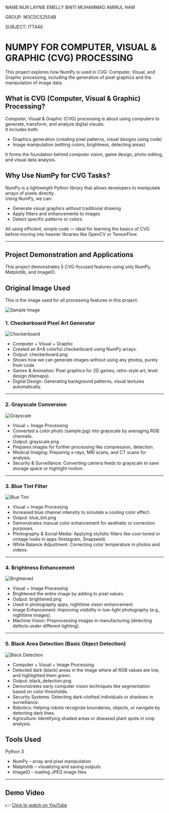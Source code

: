 
NAME:NUR LAYNIE EMELLY BINTI MUHAMMAD AMIRUL HAW

GROUP: M3CDCS2554B

SUBJECT: ITT440

# NUMPY FOR COMPUTER, VISUAL & GRAPHIC (CVG) PROCESSING
This project explores how NumPy is used in CVG: Computer, Visual, and Graphic processing, including the generation of pixel graphics and the manipulation of image data.

## What is CVG (Computer, Visual & Graphic) Processing?


Computer, Visual & Graphic (CVG) processing is about using computers to generate, transform, and analyze digital visuals.  
It includes both:
- Graphics generation (creating pixel patterns, visual designs using code)
- Image manipulation (editing colors, brightness, detecting areas)

It forms the foundation behind computer vision, game design, photo editing, and visual data analysis.

## Why Use NumPy for CVG Tasks?
NumPy is a lightweight Python library that allows developers to manipulate arrays of pixels directly.  
Using NumPy, we can:
- Generate visual graphics without traditional drawing
- Apply filters and enhancements to images
- Detect specific patterns or colors

All using efficient, simple code — ideal for learning the basics of CVG before moving into heavier libraries like OpenCV or TensorFlow.

---
##  Project Demonstration and Applications
This project demonstrates 5 CVG-focused features using only NumPy, Matplotlib, and ImageIO.

## Original Image Used

This is the image used for all processing features in this project:

![Sample Image](sample.jpg)

###  1. Checkerboard Pixel Art Generator
![Checkerboard](checkerboard.png)

- Computer + Visual + Graphic  
- Created an 8×8 colorful checkerboard using NumPy arrays.
- Output: checkerboard.png
- Shows how we can generate images without using any photos, purely from code.
- Games & Animation: Pixel graphics for 2D games, retro-style art, level design (tilemaps).
- Digital Design: Generating background patterns, visual textures automatically.

---

### 2. Grayscale Conversion
![Grayscale](grayscale.png)

- Visual + Image Processing  
- Converted a color photo (sample.jpg) into grayscale by averaging RGB channels.
- Output: grayscale.png
- Prepares images for further processing like compression, detection.
- Medical Imaging: Preparing x-rays, MRI scans, and CT scans for analysis.
- Security & Surveillance: Converting camera feeds to grayscale to save storage space or highlight motion.
---

### 3. Blue Tint Filter
![Blue Tint](blue_tint.png)

- Visual + Image Processing  
- Increased blue channel intensity to simulate a cooling color effect.
- Output: blue_tint.png
- Demonstrates manual color enhancement for aesthetic or correction purposes.
- Photography & Social Media: Applying stylistic filters like cool-toned or vintage looks in apps (Instagram, Snapseed).
- White Balance Adjustment: Correcting color temperature in photos and videos.

---

### 4. Brightness Enhancement
![Brightened](brightened.png)

- Visual + Image Processing  
- Brightened the entire image by adding to pixel values.
- Output: brightened.png
- Used in photography apps, nighttime vision enhancement.
- Image Enhancement: Improving visibility in low-light photography (e.g., nighttime images).
- Machine Vision: Preprocessing images in manufacturing (detecting defects under different lighting).

---

### 5. Black Area Detection (Basic Object Detection)
![Black Detection](black_detection.png)
- Computer + Visual + Image Processing  
- Detected dark (black) areas in the image where all RGB values are low, and highlighted them green.
- Output: black_detection.png
- Demonstrates early computer vision techniques like segmentation based on color thresholds.
- Security Systems: Detecting dark-clothed individuals or shadows in surveillance.
- Robotics: Helping robots recognize boundaries, objects, or navigate by detecting dark lines.
- Agriculture: Identifying shaded areas or diseased plant spots in crop analysis.



## Tools Used
Python 3
- NumPy – array and pixel manipulation
- Matplotlib – visualizing and saving outputs
- ImageIO – loading JPEG image files
---

## Demo Video  
👉 [Click to watch on YouTube](https://youtu.be/DlPBiMsc6pM)
